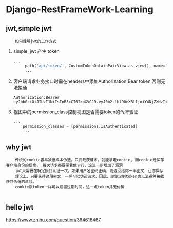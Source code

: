 # Django-RestFrameWork-Learning


## jwt,simple jwt
```text
    如何理解jwt的工作方式
```
1. simple_jwt 产生 token
    ```python
    ...
         path('api/token/', CustomTokenObtainPairView.as_view(), name='token_obtain_pair'),
         ...
    ```
2. 客户端请求业务接口时需在headers中添加Authorization:Bear token,否则无法接通
     ```shell
     Authorization:Bearer eyJhbGciOiJIUzI1NiIsInR5cCI6IkpXVCJ9.eyJ0b2tlbl90eXBlIjoiYWNjZXNzIiwiZXhwIjoxNjk4NTQ5NDkzLCJqdGkiOiIxNGRhYWZlZWM2OWI0MTRhODc1ZGYzYzg5MTg3YmRlMCIsInVzZXJfaWQiOjMsIm5hbWUiOiJ0b2xsZSJ9.ZjWA752ZDYMA_rZe9VWWhraNcSE7uBhL1cnUDltMwiU
     
     ```
3. 视图中的permission_class控制视图是否需要token的令牌验证
    ```python
    ...
        permission_classes = [permissions.IsAuthenticated]
        ...
    ```


## why jwt

```text 
    传统的cookie容易被低成本伪造，只要截获请求，就能拿走cookie, 而cookie是保存客户端身份的信息， 每次请求都要带着他才行，这进一步增加了漏洞
    jwt只需要在特定接口认证一次，如果用户名密码正确，则返回给你一串密文，让你保存
    理论上，只要获得这段密文，一样可以伪造请求，因此，即使定制token也无法避免被截获并伪造的危险。
    cookie跟token一样可以设置过期时间，这一点token并无优势
   
```

## hello jwt

https://www.zhihu.com/question/364616467
